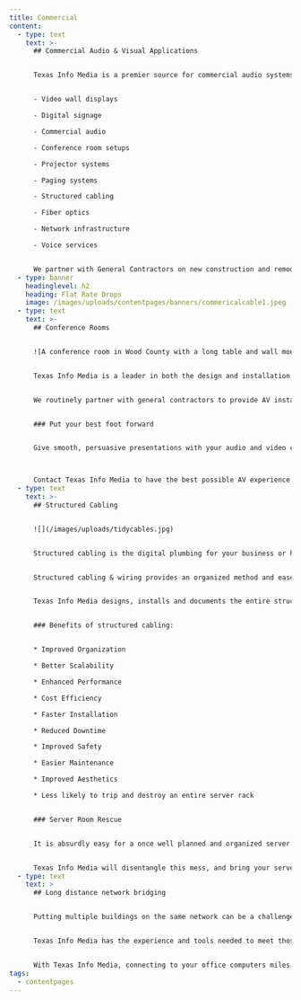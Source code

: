 ```yaml
---
title: Commercial
content:
  - type: text
    text: >-
      ## Commercial Audio & Visual Applications


      Texas Info Media is a premier source for commercial audio systems and commercial sound systems. We offer complete commercial services that include, but are not limited to:


      - Video wall displays

      - Digital signage

      - Commercial audio

      - Conference room setups

      - Projector systems

      - Paging systems

      - Structured cabling

      - Fiber optics

      - Network infrastructure

      - Voice services


      We partner with General Contractors on new construction and remodels to handle all cabling infrastructure needs, commercial audio systems setup, and custom applications
  - type: banner
    headinglevel: h2
    heading: Flat Rate Drops
    image: /images/uploads/contentpages/banners/commericalcable1.jpeg
  - type: text
    text: >-
      ## Conference Rooms


      ![A conference room in Wood County with a long table and wall mounted display](/images/uploads/woodcounty.jpg)


      Texas Info Media is a leader in both the design and installation of conference rooms with fully integrated audio and video equipment.


      We routinely partner with general contractors to provide AV installation on projects, and stock the highest quality AV equipment.


      ### Put your best foot forward


      Give smooth, persuasive presentations with your audio and video cleanly integrated into your conference room. Clients will notice this touch of professionalism. You can focus on making your best case, without the distraction of fighting the AV equipment.



      Contact Texas Info Media to have the best possible AV experience made part of your conference room.
  - type: text
    text: >-
      ## Structured Cabling


      ![](/images/uploads/tidycables.jpg)


      Structured cabling is the digital plumbing for your business or home. The cabling upgrades the typical telephone or television cable access and allows for flexibility within the entire structure. In essence, wiring your network for today’s technology and tomorrow’s advancements in technology. This is great for both the home and commercial visual and audio systems.


      Structured cabling & wiring provides an organized method and ease of use for the present and future for any changes or additions to your Internet, Telephone and Audio & Video connections. Connection color coding, along with provided documentation takes the frustration out of future changes. All cabling and layout is done in accordance with the TIA-568A/B wiring standards.


      Texas Info Media designs, installs and documents the entire structured cabling system. From start to finish, we handle all your needs from cabling to components. This provides you with ease of use now and in the future. Our structured cabling system installation is available for homes and businesses around the world. If you are interested in getting your the cabling in your home or business organized and ready for the future, contact our team today.


      ### Benefits of structured cabling:


      * Improved Organization

      * Better Scalability

      * Enhanced Performance

      * Cost Efficiency

      * Faster Installation

      * Reduced Downtime

      * Improved Safety

      * Easier Maintenance

      * Improved Aesthetics

      * Less likely to trip and destroy an entire server rack


      ### Server Room Rescue


      It is absurdly easy for a once well planned and organized server room to become a nightmarish tangle of cables. The end result is nearly impossible to troubleshoot, and costly to maintain.


      Texas Info Media will disentangle this mess, and bring your server room back to the efficient, well organized state you need to get the most out of your equipment by improving reliability and reducing downtime.
  - type: text
    text: >
      ## Long distance network bridging


      Putting multiple buildings on the same network can be a challenge. And as the distance between those sites increases, so does the difficulty.


      Texas Info Media has the experience and tools needed to meet those challenges. With radio-bridges locations at any distance from 100 yards to 10 miles, and beyond can be linked together.


      With Texas Info Media, connecting to your office computers miles away, or just getting Internet service to every office, building, and barn in the company, can be as easy connecting to the next room.
tags:
  - contentpages
---
```

